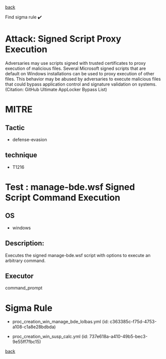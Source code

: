 
[back](../index.md)

Find sigma rule :heavy_check_mark: 

# Attack: Signed Script Proxy Execution 

Adversaries may use scripts signed with trusted certificates to proxy execution of malicious files. Several Microsoft signed scripts that are default on Windows installations can be used to proxy execution of other files. This behavior may be abused by adversaries to execute malicious files that could bypass application control and signature validation on systems.(Citation: GitHub Ultimate AppLocker Bypass List)

# MITRE
## Tactic
  - defense-evasion


## technique
  - T1216


# Test : manage-bde.wsf Signed Script Command Execution
## OS
  - windows


## Description:
Executes the signed manage-bde.wsf script with options to execute an arbitrary command.


## Executor
command_prompt

# Sigma Rule
 - proc_creation_win_manage_bde_lolbas.yml (id: c363385c-f75d-4753-a108-c1a8e28bdbda)

 - proc_creation_win_susp_calc.yml (id: 737e618a-a410-49b5-bec3-9e55ff7fbc15)



[back](../index.md)
